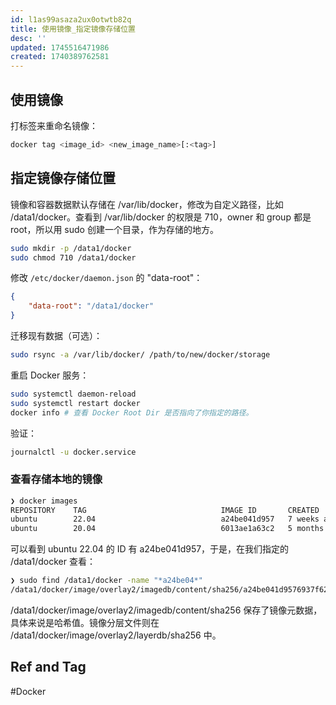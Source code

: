 ```yaml
---
id: l1as99asaza2ux0otwtb82q
title: 使用镜像_指定镜像存储位置
desc: ''
updated: 1745516471986
created: 1740389762581
---
```


## 使用镜像

打标签来重命名镜像：

```bash
docker tag <image_id> <new_image_name>[:<tag>]
```

## 指定镜像存储位置

镜像和容器数据默认存储在 /var/lib/docker，修改为自定义路径，比如 /data1/docker。查看到 /var/lib/docker 的权限是 710，owner 和 group 都是 root，所以用 sudo 创建一个目录，作为存储的地方。

```bash
sudo mkdir -p /data1/docker
sudo chmod 710 /data1/docker
```

修改 `/etc/docker/daemon.json` 的 "data-root"：

```json
{
    "data-root": "/data1/docker"
}
```

迁移现有数据（可选）：

```bash
sudo rsync -a /var/lib/docker/ /path/to/new/docker/storage
```

重启 Docker 服务：

```bash
sudo systemctl daemon-reload
sudo systemctl restart docker
docker info # 查看 Docker Root Dir 是否指向了你指定的路径。
```

验证：

```bash
journalctl -u docker.service
```

### 查看存储本地的镜像

```bash
❯ docker images
REPOSITORY    TAG                              IMAGE ID       CREATED         SIZE
ubuntu        22.04                            a24be041d957   7 weeks ago     77.9MB
ubuntu        20.04                            6013ae1a63c2   5 months ago    72.8MB
```

可以看到 ubuntu 22.04 的 ID 有 a24be041d957，于是，在我们指定的 /data1/docker 查看：

```bash
❯ sudo find /data1/docker -name "*a24be04*"
/data1/docker/image/overlay2/imagedb/content/sha256/a24be041d9576937f62435f8564c2ca6e429d2760537b04c50ca50adb0c6d212
```

/data1/docker/image/overlay2/imagedb/content/sha256 保存了镜像元数据，具体来说是哈希值。镜像分层文件则在 /data1/docker/image/overlay2/layerdb/sha256 中。

## Ref and Tag

#Docker
